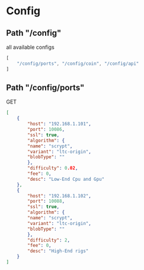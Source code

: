 # Config

## Path "/config"

all available configs 

```javascript
[
    "/config/ports", "/config/coin", "/config/api"
]
```

## Path "/config/ports"

GET

```json
[
    {
        "host": "192.168.1.101",
        "port": 10086,
        "ssl": true,
        "algorithm": {
        "name": "scrypt",
        "variant": "ltc-origin",
        "blobType": ""
        },
        "difficulty": 0.02,
        "fee": 0,
        "desc": "Low-End Cpu and Gpu"
    },
    {
        "host": "192.168.1.102",
        "port": 10088,
        "ssl": true,
        "algorithm": {
        "name": "scrypt",
        "variant": "ltc-origin",
        "blobType": ""
        },
        "difficulty": 2,
        "fee": 0,
        "desc": "High-End rigs"
    }
]
```
